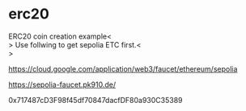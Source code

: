 # erc20
ERC20 coin creation example<<BR>>
Use follwing to get sepolia ETC first.<<BR>>

https://cloud.google.com/application/web3/faucet/ethereum/sepolia


https://sepolia-faucet.pk910.de/

0x717487cD3F98f45df70847dacfDF80a930C35389
